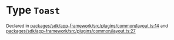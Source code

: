 # Type `Toast`
<sub>Declared in [packages/sdk/app-framework/src/plugins/common/layout.ts:14](https://github.com/dxos/dxos/blob/175437b91/packages/sdk/app-framework/src/plugins/common/layout.ts#L14) and [packages/sdk/app-framework/src/plugins/common/layout.ts:27](https://github.com/dxos/dxos/blob/175437b91/packages/sdk/app-framework/src/plugins/common/layout.ts#L27)</sub>






